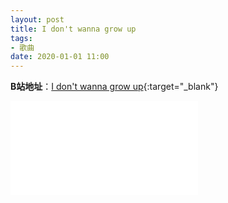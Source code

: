 ```yaml
---
layout: post
title: I don't wanna grow up
tags: 
- 歌曲
date: 2020-01-01 11:00
---
```


**B站地址**：[I don't wanna grow up](https://www.bilibili.com/video/BV1CD4y1d7Mw?p=9){:target="_blank"}

<div class="iframe-container">
<iframe class="responsive-iframe" src="//player.bilibili.com/player.html?aid=712490305&bvid=BV1CD4y1d7Mw&cid=251415263&page=9" frameborder="no" allowfullscreen="true"></iframe>
</div>
